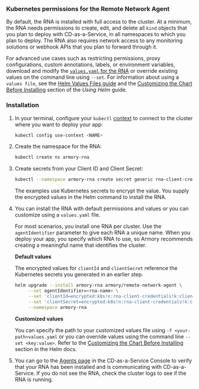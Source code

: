 ### Kubernetes permissions for the Remote Network Agent

By default, the RNA is installed with full access to the cluster. At a minimum, the RNA needs permissions to create, edit, and delete all `kind` objects that you plan to deploy with CD-as-a-Service, in all namespaces to which you plan to deploy. The RNA also requires network access to any monitoring solutions or webhook APIs that you plan to forward through it.

For advanced use cases such as restricting permissions, proxy configurations, custom annotations, labels, or environment variables, download and modify the [`values.yaml` for the RNA](https://github.com/armory-io/remote-network-agent-helm-chart/blob/main/values.yaml) or override existing values on the command line using `--set`. For information about using a `values file`, see the [Helm Values Files guide](https://helm.sh/docs/chart_template_guide/values_files/) and the [Customizing the Chart Before Installing](https://helm.sh/docs/intro/using_helm/#customizing-the-chart-before-installing) section of the _Using Helm_ guide.

### Installation

1. In your terminal, configure your `kubectl` [context](https://kubernetes.io/docs/reference/generated/kubectl/kubectl-commands#-em-set-context-em-) to connect to the cluster where you want to deploy your app:

   ```bash
   kubectl config use-context <NAME>
   ```

1. Create the namespace for the RNA:

   ```bash
   kubectl create ns armory-rna
   ```

1. Create secrets from your Client ID and Client Secret:

   ```bash
   kubectl --namespace armory-rna create secret generic rna-client-credentials --type=string --from-literal=client-secret=<your-client-secret> --from-literal=client-id=<your-client-id>
   ```

   The examples use Kubernetes secrets to encrypt the value. You supply the encrypted values in the Helm command to install the RNA.

1. You can install the RNA with default permissions and values or you can customize using a `values.yaml` file.

   For most scenarios, you install one RNA per cluster. Use the `agentIdentifier` parameter to give each RNA a unique name. When you deploy your app, you specify which RNA to use, so Armory recommends creating a meaningful name that identifies the cluster.

   **Default values**

   The encrypted values for `clientId` and `clientSecret` reference the Kubernetes secrets you generated in an earlier step.

   ```bash
   helm upgrade --install armory-rna armory/remote-network-agent \
        --set agentIdentifier=<rna-name> \
        --set 'clientId=encrypted:k8s!n:rna-client-credentials!k:client-id' \
        --set 'clientSecret=encrypted:k8s!n:rna-client-credentials!k:client-secret' \
        --namespace armory-rna
   ```

   **Customized values**

   You can specify the path to your customized values file using `-f <your-path>values.yaml` or you can override values using the command line `--set <key:value>`. Refer to the [Customizing the Chart Before Installing](https://helm.sh/docs/intro/using_helm/#customizing-the-chart-before-installing) section in the Helm docs.

1. You can go to the [Agents page](https://console.cloud.armory.io/configuration/agents) in the CD-as-a-Service Console to verify that your RNA has been installed and is communicating with CD-as-a-Service. If you do not see the RNA, check the cluster logs to see if the RNA is running.
